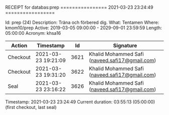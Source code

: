 RECEIPT for databas:prep
================ 2021-03-23 23:24:49 =================

Id:          prep (24)
Description: Träna och förbered dig.
What:        Tentamen
Where:       kmom10/prep
Active:      2019-03-05 09:00:00 - 2029-09-01 23:59:59
Length:      05:00:00
Acronym:     khsa16

| Action   | Timestamp           | Id    | Signature |
|----------|---------------------|-------|-----------|
| Checkout | 2021-03-23 19:21:09 |  3621 | Khalid Mohammed Safi (naveed.safi17@gmail.com) |
| Checkout | 2021-03-23 19:31:20 |  3622 | Khalid Mohammed Safi (naveed.safi17@gmail.com) |
| Seal     | 2021-03-23 23:16:22 |  3626 | Khalid Mohammed Safi (naveed.safi17@gmail.com) |

Timestamp:        2021-03-23 23:24:49
Current duration: 03:55:13 (05:00:00) (first checkout, last seal)

